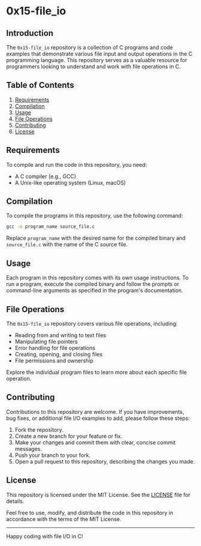 # 0x15-file_io

## Introduction

The `0x15-file_io` repository is a collection of C programs and code examples that demonstrate various file input and output operations in the C programming language. This repository serves as a valuable resource for programmers looking to understand and work with file operations in C.

## Table of Contents

1. [Requirements](#requirements)
2. [Compilation](#compilation)
3. [Usage](#usage)
4. [File Operations](#file-operations)
5. [Contributing](#contributing)
6. [License](#license)

## Requirements

To compile and run the code in this repository, you need:

- A C compiler (e.g., GCC)
- A Unix-like operating system (Linux, macOS)

## Compilation

To compile the programs in this repository, use the following command:

```bash
gcc -o program_name source_file.c
```

Replace `program_name` with the desired name for the compiled binary and `source_file.c` with the name of the C source file.

## Usage

Each program in this repository comes with its own usage instructions. To run a program, execute the compiled binary and follow the prompts or command-line arguments as specified in the program's documentation.

## File Operations

The `0x15-file_io` repository covers various file operations, including:

- Reading from and writing to text files
- Manipulating file pointers
- Error handling for file operations
- Creating, opening, and closing files
- File permissions and ownership

Explore the individual program files to learn more about each specific file operation.

## Contributing

Contributions to this repository are welcome. If you have improvements, bug fixes, or additional file I/O examples to add, please follow these steps:

1. Fork the repository.
2. Create a new branch for your feature or fix.
3. Make your changes and commit them with clear, concise commit messages.
4. Push your branch to your fork.
5. Open a pull request to this repository, describing the changes you made.

## License

This repository is licensed under the MIT License. See the [LICENSE](LICENSE) file for details.

Feel free to use, modify, and distribute the code in this repository in accordance with the terms of the MIT License.

---

Happy coding with file I/O in C!